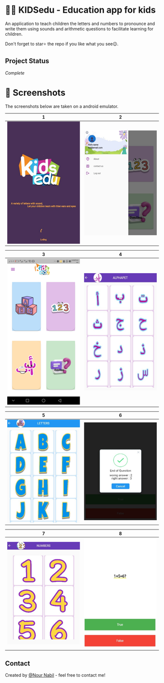 # 👶🔠 KIDSedu - Education app for kids

An application to teach children the letters and numbers to pronounce and write them using sounds and arithmetic questions to facilitate learning for children.

Don't forget to star⭐ the repo if you like what you see😉.

   ## Project Status
   _Complete_
   
# 📸 Screenshots
The screenshots below are taken on a android emulator.

| 1 | 2|
|------|-------|
|<img src="review/1.jpg" width="300">|<img src="review/2.jpg" width="300">|

| 3 | 4|
|------|-------|
|<img src="review/3.jpg" width="300">|<img src="review/4.jpg" width="300">|


| 5 |  6|
|------|-------|
|<img src="review/5.jpg" width="300">|<img src="review/6.jpg" width="300">|


| 7 |  8|
|------|-------|
|<img src="review/7.jpg" width="300">|<img src="review/8.jpg" width="300">|

   
   ## Contact
Created by [@Nour Nabil](https://www.linkedin.com/in/nour-nabil-615330217/) - feel free to contact me!
